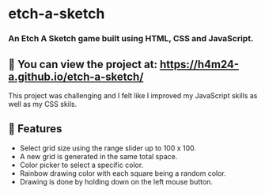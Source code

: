# etch-a-sketch

### An Etch A Sketch game built using HTML, CSS and JavaScript.

## 🎨 You can view the project at: https://h4m24-a.github.io/etch-a-sketch/

This project was challenging and I felt like I improved my JavaScript skills as well as my CSS skils. 

## 📃 Features

- Select grid size using the range slider up to 100 x 100.
- A new grid is generated in the same total space.
- Color picker to select a specific color.
- Rainbow drawing color with each square being a random color.
- Drawing is done by holding down on the left mouse button.